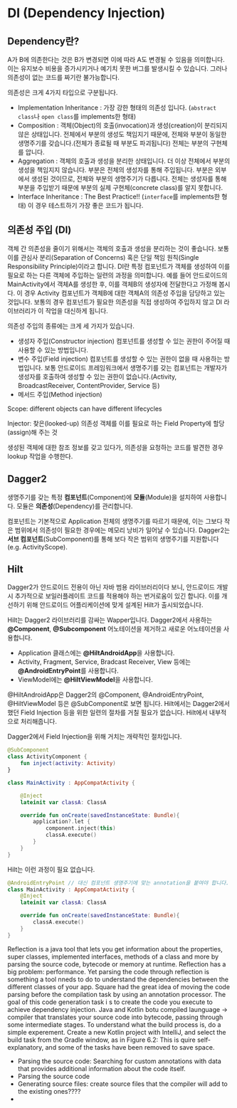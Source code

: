 # DI (Dependency Injection)

## Dependency란?

A가 B에 의존한다는 것은 B가 변경되면 이에 따라 A도 변경될 수 있음을 의미합니다. 이는 유지보수 비용을 증가시키거나 예기치 못한 버그를 발생시킬 수 있습니다. 그러나 의존성이 없는 코드를 짜기란 불가능합니다.

의존성은 크게 4가지 타입으로 구분됩니다.

- Implementation Inheritance : 가장 강한 형태의 의존성 입니다. (`abstract class`나 `open class`를 implements한 형태)
- Composition : 객체(Object)의 호출(invocation)과 생성(creation)이 분리되지 않은 상태입니다. 전체에서 부분의 생성도 책임지기 때문에, 전체와 부분이 동일한 생명주기를 갖습니다.(전체가 종료될 때 부분도 파괴됩니다) 전체는 부분의 구현체를 압니다.
- Aggregation : 객체의 호출과 생성을 분리한 상태입니다. 더 이상 전체에서 부분의 생성을 책임지지 않습니다. 부분은 전체의 생성자를 통해 주입됩니다. 부분은 외부에서 생성된 것이므로, 전체와 부분의 생명주기가 다릅니다. 전체는 생성자를 통해 부분을 주입받기 때문에 부분의 실제 구현체(concrete class)를 알지 못합니다.
- Interface Inheritance : The Best Practice!! (`interface`를 implements한 형태) 이 경우 테스트하기 가장 좋은 코드가 됩니다.

## 의존성 주입 (DI)

객체 간 의존성을 줄이기 위해서는 객체의 호출과 생성을 분리하는 것이 좋습니다. 보통 이를 관심사 분리(Separation of Concerns) 혹은 단일 책임 원칙(Single Responsibility Principle)이라고 합니다. DI란 특정 컴포넌트가 객체를 생성하여 이를 필요로 하는 다른 객체에 주입하는 일련의 과정을 의미합니다. 예를 들어 안드로이드의 MainActivity에서 객체A를 생성한 후, 이를 객체B의 생성자에 전달한다고 가정해 봅시다. 이 경우 Activity 컴포넌트가 객체B에 대한 객체A의 의존성 주입을 담당하고 있는 것입니다. 보통의 경우 컴포넌트가 필요한 의존성을 직접 생성하여 주입하지 않고 DI 라이브러리가 이 작업을 대신하게 됩니다.

의존성 주입의 종류에는 크게 세 가지가 있습니다.

- 생성자 주입(Constructor injection)
  컴포넌트를 생성할 수 있는 권한이 주어질 때 사용할 수 있는 방법입니다.
- 변수 주입(Field injection)
  컴포넌트를 생성할 수 있는 권한이 없을 때 사용하는 방법입니다. 보통 안드로이드 프레임워크에서 생명주기를 갖는 컴포넌트는 개발자가 생성자를 호출하여 생성할 수 있는 권한이 없습니다.(Activity, BroadcastReceiver, ContentProvider, Service 등)
- 메서드 주입(Method injection)

Scope: different objects can have different lifecycles

Injector: 찾은(looked-up) 의존성 객체를 이를 필요로 하는 Field Property에 할당(assign)해 주는 것

생성된 객체에 대한 참조 정보를 갖고 있다가, 의존성을 요청하는 코드를 발견한 경우 lookup 작업을 수행한다.

## Dagger2

생명주기를 갖는 특정 **컴포넌트**(Component)에 **모듈**(Module)을 설치하여 사용합니다. 모듈은 **의존성**(Dependency)를 관리합니다.

컴포넌트는 기본적으로 Application 전체의  생명주기를 따르기 때문에, 이는 그보다 작은 범위에서 의존성이 필요한 경우에는 메모리 낭비가 일어날 수 있습니다. Dagger2는 **서브 컴포넌트**(SubComponent)를 통해 보다 작은 범위의 생명주기를 지원합니다(e.g. ActivityScope).

## Hilt

Dagger2가 안드로이드 전용이 아닌 자바 범용 라이브러리이다 보니, 안드로이드 개발 시 추가적으로 보일러플레이트 코드를 적용해야 하는 번거로움이 있긴 합니다. 이를 개선하기 위해 안드로이드 어플리케이션에 맞게 설계된 Hilt가 출시되었습니다.

Hilt는 Dagger2 라이브러리를 감싸는 Wapper입니다. Dagger2에서 사용하는 **@Component**, **@Subcomponent** 어노테이션을 제거하고 새로운 어노테이션을 사용합니다.

- Application 클래스에는 **@HiltAndroidApp**을 사용합니다.
- Activity, Fragment, Service, Bradcast Receiver, View 등에는 **@AndroidEntryPoint**를 사용합니다.
- ViewModel에는 **@HiltViewModel**을 사용합니다.

@HiltAndroidApp은 Dagger2의 @Component, @AndroidEntryPoint, @HiltViewModel 등은 @SubComponent로 보면 됩니다. Hilt에서는 Dagger2에서 했던 Field Injection 등을 위한 일련의 절차를 거칠 필요가 없습니다. Hilt에서 내부적으로 처리해줍니다.

Dagger2에서 Field Injection을 위해 거치는 개략적인 절차입니다.

```kt
@SubComponent
class ActivityComponent {
    fun inject(activity: Activity)
}

class MainActivity : AppCompatActivity {

    @Inject
    lateinit var classA: ClassA

    override fun onCreate(savedInstanceState: Bundle){
        application?.let {
            component.inject(this)
            classA.execute()
        }
    }
}
```

Hilt는 이런 과정이 필요 없습니다.
```kt
@AndroidEntryPoint // 대신 컴포넌트 생명주기에 맞는 annotation을 붙여야 합니다.
class MainActivity : AppCompatActivity {
    @Inject
    lateinit var classA: ClassA

    override fun onCreate(savedInstanceState: Bundle){
        classA.execute()
    }
}
```

Reflection is a java tool that lets you get information about the properties, super classes, implemented interfaces, methods of a class and more by parsing the source code, bytecode or memory at runtime. Reflection has a big problem: performance. Yet parsing the code through reflection is something a tool nneds to do to understand the dependencies between the different classes of your app. Square had the great idea of moving the code parsing before the compilation task by using an annotation processor. The goal of this code generation task i s to create the code you execute to achieve dependency injection.
Java and Kotlin botu compiled launguage -> compiler that translates your source code into bytecode, passing through some intermediate stages. To understand what the build process is, do a simple experement. Create a new Kotlin project with IntelliJ, and select the build task from the Gradle window, as in Figure 6.2:
This is quire self-explanatory, and some of the tasks have been removed to save space.
- Parsing the source code: Searching for custom annotations with data that provides additional information about the code itself.
- Parsing the source code
- Generating source files: create source files that the compiler will add to the existing ones????
- 